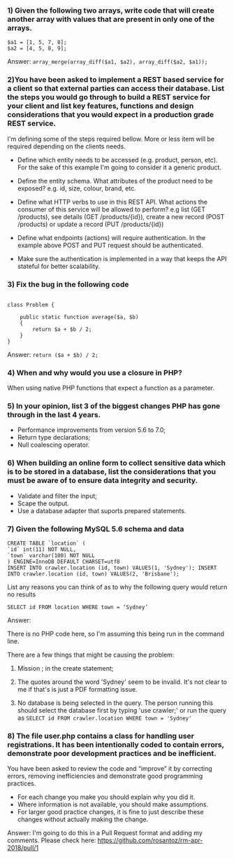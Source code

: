 ### 1) Given the following two arrays, write code that will create another array with values that are present in only one of the arrays.

```
$a1 = [1, 5, 7, 8]; 
$a2 = [4, 5, 8, 9];
```

Answer:
```array_merge(array_diff($a1, $a2), array_diff($a2, $a1));```

### 2)​ ​You have been asked to implement a REST based service for a client so that external parties can access their database. List the steps you would go through to build a REST service for your client and list key features, functions and design considerations that you would expect in a production grade REST service.

I'm defining some of the steps required bellow. More or less item will be required depending on the clients needs.

* Define which entity needs to be accessed (e.g. product, person, etc). For the sake of this example I'm going to consider it a generic product.

* Define the entity schema. What attributes of the product need to be exposed? e.g. id, size, colour, brand, etc.

* Define what HTTP verbs to use in this REST API. What actions the consumer of this service will be allowed to perform? e.g list  (GET /products), see  details (GET /products/{id}), create a new record (POST /products) or update a record (PUT /products/{id})

* Define what endpoints (actions) will require authentication. In the example above POST and PUT request should be authenticated.

* Make sure the authentication is implemented in a way that keeps the API stateful for better scalability.

### 3) Fix the bug in the following code

```<?php

class Problem {

	public static function average($a, $b) 
	{
		return $a + $b / 2; 
	}
}
```

Answer:
```return ($a + $b) / 2;```

### 4) When and why would you use a closure in PHP?

When using native PHP functions that expect a function as a parameter. 

### 5) In your opinion, list 3 of the biggest changes PHP has gone through in the last 4 years.

* Performance improvements from version 5.6 to 7.0;
* Return type declarations;
* Null coalescing operator.

### 6) When building an online form to collect sensitive data which is to be stored in a database, list the considerations that you must be aware of to ensure data integrity and security.

* Validate and filter the input;
* Scape the output.
* Use a database adapter that suports prepared statements.

### 7) Given the following MySQL 5.6 schema and data

```
CREATE TABLE `location` (
`id` int(11) NOT NULL,
`town` varchar(100) NOT NULL
) ENGINE=InnoDB DEFAULT CHARSET=utf8
INSERT INTO crawler.location (id, town) VALUES(1, 'Sydney'); INSERT INTO crawler.location (id, town) VALUES(2, 'Brisbane');
```

List any reasons you can think of as to why the following query would return no results 

```SELECT id FROM location WHERE town = ‘Sydney’```

Answer:

There is no PHP code here, so I'm assuming this being run in the command line. 

There are a few things that might be causing the problem:

1) Mission ; in the create statement;

2) The quotes around the word 'Sydney' seem to be invalid. It's not clear to me if that's is just a PDF formatting issue.

3) No database is being selected in the query. The person running this should select the database first by typing 'use crawler;' or run the query as ```SELECT id FROM crawler.location WHERE town = 'Sydney'```

### 8) The file user.php contains a class for handling user registrations. It has been intentionally coded to contain errors, demonstrate poor development practices and be inefficient.

You have been asked to review the code and “improve” it by correcting errors, removing inefficiencies and demonstrate good programming practices.

* For each change you make you should explain why you did it.
* Where information is not available, you should make assumptions.
* For larger good practice changes, it is fine to just describe these changes without actually making the change.

Answer:
I'm going to do this in a Pull Request format and adding my comments. Please check here: https://github.com/rosantoz/rm-apr-2018/pull/1
